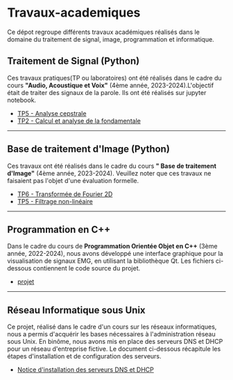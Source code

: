# Travaux-academiques
Ce dépot regroupe différents travaux académiques réalisés dans le domaine du traitement de signal, image, programmation et informatique.

## Traitement de Signal (Python)

Ces travaux pratiques(TP ou laboratoires) ont été réalisés dans le cadre du cours **"Audio, Acoustique et Voix"** (4ème année, 2023-2024).L'objectif était de traiter des signaux de la parole. Ils ont été réalisés sur jupyter notebook.

- [TP5 - Analyse cepstrale](Traitement-de-signal/TP5_Audio_Acoustique_KD__11_06_2024.ipynb)
- [TP2 - Calcul et analyse de la fondamentale](Traitement-de-signal/TP2_Audio_Acoustique_KD__24_05_2024.ipynb)

---

## Base de traitement d'Image (Python)

Ces travaux ont été réalisés dans le cadre du cours **" Base de traitement d'Image"** (4ème année, 2023-2024). Veuillez noter que ces travaux ne faisaient pas l'objet d'une évaluation formelle.

- [TP6 - Transformée de Fourier 2D](Base-de-traitement-image/TP6-BTI.ipynb)
- [TP5 - Filtrage non-linéaire](Base-de-traitement-image/TP5-BTI.ipynb)

---

## Programmation en C++

Dans le cadre du cours de **Programmation Orientée Objet en C++** (3ème année, 2022-2024), nous avons développé une interface graphique pour la visualisation de signaux EMG, en utilisant la bibliothèque Qt. Les fichiers ci-dessous contiennent le code source du projet.

- [projet](Programmation-C++) 

---

## Réseau Informatique sous Unix

Ce projet, réalisé dans le cadre d'un cours sur les réseaux informatiques, nous a permis d'acquérir les bases nécessaires à l'administration réseau sous Unix. En binôme, nous avons mis en place des serveurs DNS et DHCP pour un réseau d'entreprise fictive. Le document ci-dessous récapitule les étapes d'installation et de configuration des serveurs.

- [Notice d'installation des serveurs DNS et DHCP](Reseau-Informatique/notice_serveur_DHCP_DNS.pdf)
